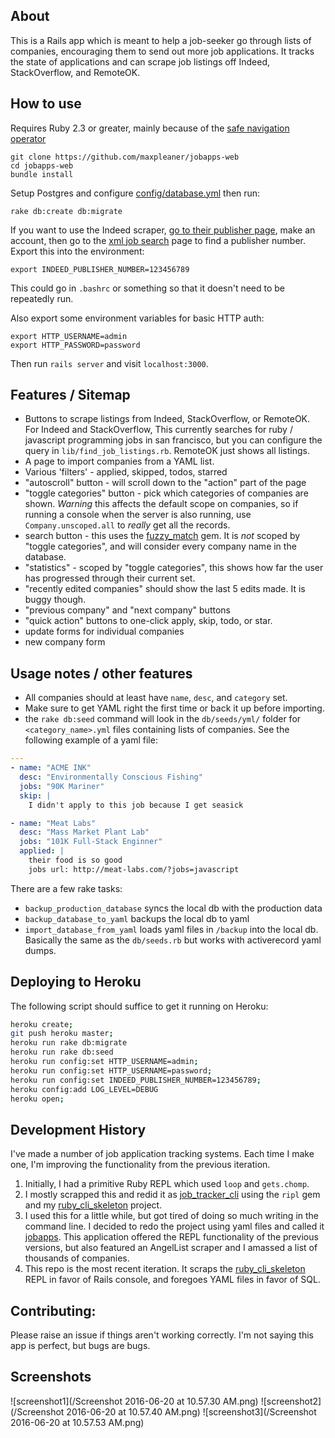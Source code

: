 ## About

This is a Rails app which is meant to help a job-seeker go through lists of companies, encouraging them to send out more job applications. It tracks the state of applications and can scrape job listings off Indeed, StackOverflow, and RemoteOK.

## How to use

Requires Ruby 2.3 or greater, mainly because of the [safe navigation operator](https://bugs.ruby-lang.org/issues/11537)

```
git clone https://github.com/maxpleaner/jobapps-web
cd jobapps-web
bundle install
```

Setup Postgres and configure [config/database.yml](config/database.yml) then run:

```
rake db:create db:migrate
```

If you want to use the Indeed scraper, [go to their publisher page](http://www.indeed.com/publisher), make an account, then go to the [xml job search](https://ads.indeed.com/jobroll/xmlfeed) page to find a publisher number. Export this into the environment:

```
export INDEED_PUBLISHER_NUMBER=123456789
```

This could go in `.bashrc` or something so that it doesn't need to be repeatedly run.

Also export some environment variables for basic HTTP auth:

```
export HTTP_USERNAME=admin
export HTTP_PASSWORD=password
```

Then run `rails server` and visit `localhost:3000`.

## Features / Sitemap

- Buttons to scrape listings from Indeed, StackOverflow, or RemoteOK. For Indeed and StackOverflow, This currently searches for ruby / javascript programming jobs in san francisco, but you can configure the query in `lib/find_job_listings.rb`. RemoteOK just shows all listings. 
- A page to import companies from a YAML list.
- Various 'filters' - applied, skipped, todos, starred
- "autoscroll" button - will scroll down to the "action" part of the page
- "toggle categories" button - pick which categories of companies are shown. _Warning_ this affects the default scope on companies, so if running a console when the server is also running, use `Company.unscoped.all` to _really_ get all the records.
- search button - this uses the [fuzzy_match](https://github.com/seamusabshere/fuzzy_match) gem. It is _not_ scoped by "toggle categories", and will consider every company name in the database.
- "statistics" - scoped by  "toggle categories", this shows how far the user has progressed through their current set.
- "recently edited companies" should show the last 5 edits made. It is buggy though.
- "previous company" and "next company" buttons
- "quick action" buttons to one-click apply, skip, todo, or star.
- update forms for individual companies
- new company form

## Usage notes / other features
- All companies should at least have `name`, `desc`, and `category` set.
- Make sure to get YAML right the first time or back it up before importing.
- the `rake db:seed` command will look in the `db/seeds/yml/` folder for `<category_name>.yml` files containing lists of companies. See the following example of a yaml file:
```yml
---
- name: "ACME INK"
  desc: "Environmentally Conscious Fishing"
  jobs: "90K Mariner"
  skip: |
    I didn't apply to this job because I get seasick

- name: "Meat Labs"
  desc: "Mass Market Plant Lab"
  jobs: "101K Full-Stack Enginner"
  applied: |
    their food is so good
    jobs url: http://meat-labs.com/?jobs=javascript
```

There are a few rake tasks:
- `backup_production_database` syncs the local db with the production data
- `backup_database_to_yaml` backups the local db to yaml
- `import_database_from_yaml` loads yaml files in `/backup` into the local db. Basically the same as the `db/seeds.rb` but works with activerecord yaml dumps.

## Deploying to Heroku

The following script should suffice to get it running on Heroku:

```sh
heroku create;
git push heroku master;
heroku run rake db:migrate
heroku run rake db:seed
heroku run config:set HTTP_USERNAME=admin;
heroku run config:set HTTP_USERNAME=password;
heroku run config:set INDEED_PUBLISHER_NUMBER=123456789;
heroku config:add LOG_LEVEL=DEBUG
heroku open;
```

## Development History

I've made a number of job application tracking systems. Each time I make one, I'm improving the functionality from the previous iteration.

1. Initially, I had a primitive Ruby REPL which used `loop` and `gets.chomp`.
2. I mostly scrapped this and redid it as [job_tracker_cli](https://github.com/maxpleaner/job_tracker_cli) using the `ripl` gem and my [ruby_cli_skeleton](https://github.com/maxpleaner/ruby_cli_skeleton) project.
3. I used this for a little while, but got tired of doing so much writing in the command line. I decided to redo the project using yaml files and called it [jobapps](https://github.com/maxpleaner/jobapps). This application offered the REPL functionality of the previous versions, but also featured an AngelList scraper and I amassed a list of thousands of companies.
4. This repo is the most recent iteration. It scraps the [ruby_cli_skeleton](https://github.com/maxpleaner/ruby_cli_skeleton) REPL in favor of Rails console, and foregoes YAML files in favor of SQL.

## Contributing:

Please raise an issue if things aren't working correctly. I'm not saying this app is perfect, but bugs are bugs.

## Screenshots

![screenshot1](/Screenshot 2016-06-20 at 10.57.30 AM.png)
![screenshot2](/Screenshot 2016-06-20 at 10.57.40 AM.png)
![screenshot3](/Screenshot 2016-06-20 at 10.57.53 AM.png)


